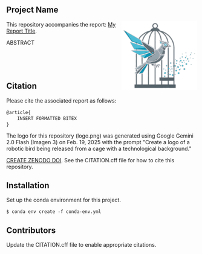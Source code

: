 Project Name
---

<img src="logo.png" align="right" width=200 />

This repository accompanies the report: [My Report Title]().

ABSTRACT

<br>
<br>
<br>

Citation
---
Please cite the associated report as follows:

~~~code
@article{
    INSERT FORMATTED BITEX
}
~~~

The logo for this repository (logo.png) was generated using Google Gemini 2.0 Flash (Imagen 3) on Feb. 19, 2025 with the prompt "Create a logo of a robotic bird being released from a cage with a technological background."

[CREATE ZENODO DOI](https://zenodo.org/account/settings/github/). See the CITATION.cff file for how to cite this repository.

Installation
---
Set up the conda environment for this project.
~~~code
$ conda env create -f conda-env.yml
~~~

Contributors
---
Update the CITATION.cff file to enable appropriate citations.  
